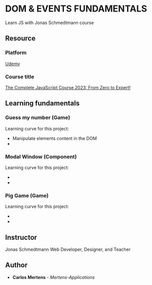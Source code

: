 # DOM & EVENTS FUNDAMENTALS

Learn JS with Jonas Schmedtmann course

## Resource

### Platform

[Udemy](https://www.udemy.com/)

### Course title

[The Complete JavaScript Course 2023: From Zero to Expert!](https://www.udemy.com/course/the-complete-javascript-course/)

## Learning fundamentals

### Guess my number (Game)

Learning curve for this project:

- Manipulate elements content in the DOM
-

### Modal Window (Component)

Learning curve for this project:

-
-

### Pig Game (Game)

Learning curve for this project:

-
-

## Instructor

Jonas Schmedtmann
Web Developer, Designer, and Teacher

## Author

- **Carlos Mertens** - _Mertens-Applications_
